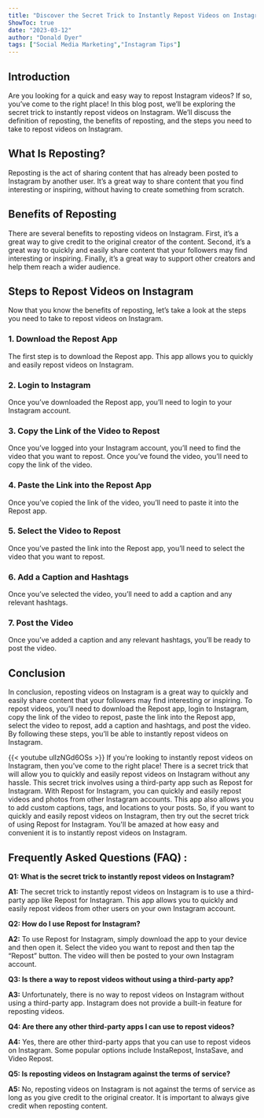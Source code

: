```yaml
---
title: "Discover the Secret Trick to Instantly Repost Videos on Instagram!"
ShowToc: true 
date: "2023-03-12"
author: "Donald Dyer" 
tags: ["Social Media Marketing","Instagram Tips"]
---
```

## Introduction 
Are you looking for a quick and easy way to repost Instagram videos? If so, you’ve come to the right place! In this blog post, we’ll be exploring the secret trick to instantly repost videos on Instagram. We’ll discuss the definition of reposting, the benefits of reposting, and the steps you need to take to repost videos on Instagram. 

## What Is Reposting?
Reposting is the act of sharing content that has already been posted to Instagram by another user. It’s a great way to share content that you find interesting or inspiring, without having to create something from scratch. 

## Benefits of Reposting
There are several benefits to reposting videos on Instagram. First, it’s a great way to give credit to the original creator of the content. Second, it’s a great way to quickly and easily share content that your followers may find interesting or inspiring. Finally, it’s a great way to support other creators and help them reach a wider audience. 

## Steps to Repost Videos on Instagram
Now that you know the benefits of reposting, let’s take a look at the steps you need to take to repost videos on Instagram. 

### 1. Download the Repost App
The first step is to download the Repost app. This app allows you to quickly and easily repost videos on Instagram. 

### 2. Login to Instagram 
Once you’ve downloaded the Repost app, you’ll need to login to your Instagram account. 

### 3. Copy the Link of the Video to Repost
Once you’ve logged into your Instagram account, you’ll need to find the video that you want to repost. Once you’ve found the video, you’ll need to copy the link of the video. 

### 4. Paste the Link into the Repost App
Once you’ve copied the link of the video, you’ll need to paste it into the Repost app. 

### 5. Select the Video to Repost
Once you’ve pasted the link into the Repost app, you’ll need to select the video that you want to repost. 

### 6. Add a Caption and Hashtags
Once you’ve selected the video, you’ll need to add a caption and any relevant hashtags. 

### 7. Post the Video
Once you’ve added a caption and any relevant hashtags, you’ll be ready to post the video. 

## Conclusion 
In conclusion, reposting videos on Instagram is a great way to quickly and easily share content that your followers may find interesting or inspiring. To repost videos, you’ll need to download the Repost app, login to Instagram, copy the link of the video to repost, paste the link into the Repost app, select the video to repost, add a caption and hashtags, and post the video. By following these steps, you’ll be able to instantly repost videos on Instagram.

{{< youtube ulIzNGd6OSs >}} 
If you're looking to instantly repost videos on Instagram, then you've come to the right place! There is a secret trick that will allow you to quickly and easily repost videos on Instagram without any hassle. This secret trick involves using a third-party app such as Repost for Instagram. With Repost for Instagram, you can quickly and easily repost videos and photos from other Instagram accounts. This app also allows you to add custom captions, tags, and locations to your posts. So, if you want to quickly and easily repost videos on Instagram, then try out the secret trick of using Repost for Instagram. You'll be amazed at how easy and convenient it is to instantly repost videos on Instagram.

## Frequently Asked Questions (FAQ) :
**Q1: What is the secret trick to instantly repost videos on Instagram?**

**A1:** The secret trick to instantly repost videos on Instagram is to use a third-party app like Repost for Instagram. This app allows you to quickly and easily repost videos from other users on your own Instagram account.

**Q2: How do I use Repost for Instagram?**

**A2:** To use Repost for Instagram, simply download the app to your device and then open it. Select the video you want to repost and then tap the “Repost” button. The video will then be posted to your own Instagram account.

**Q3: Is there a way to repost videos without using a third-party app?**

**A3:** Unfortunately, there is no way to repost videos on Instagram without using a third-party app. Instagram does not provide a built-in feature for reposting videos.

**Q4: Are there any other third-party apps I can use to repost videos?**

**A4:** Yes, there are other third-party apps that you can use to repost videos on Instagram. Some popular options include InstaRepost, InstaSave, and Video Repost.

**Q5: Is reposting videos on Instagram against the terms of service?**

**A5:** No, reposting videos on Instagram is not against the terms of service as long as you give credit to the original creator. It is important to always give credit when reposting content.


